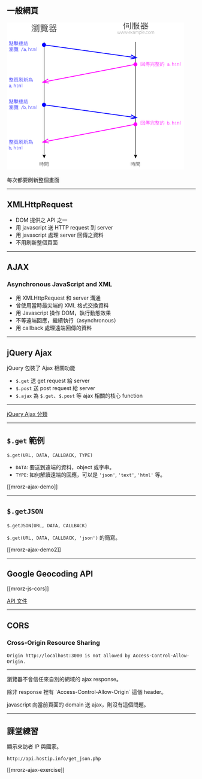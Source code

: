 一般網頁
-------

![Round-trip websites](images/http/round-trip.png?borderless)

每次都要刷新整個畫面

---

XMLHttpRequest
-------------
* DOM 提供之 API 之一
* 用 javascript 送 HTTP request 到 server
* 用 javascript 處理 server 回傳之資料
* 不用刷新整個頁面

---

AJAX
-------

### Asynchronous JavaScript and XML

<ul>
  <li class="fragment">用 XMLHttpRequest 和 server 溝通</li>
  <li class="fragment">曾使用當時最尖端的 XML 格式交換資料</li>
  <li class="fragment">用 Javascript 操作 DOM，執行動態效果</li>
  <li class="fragment">不等遠端回應，繼續執行（asynchronous）</li>
  <li class="fragment">用 callback 處理遠端回傳的資料</li>
</ul>

---

jQuery Ajax
-------------

jQuery 包裝了 Ajax 相關功能

* `$.get` 送 get request 給 server
* `$.post` 送 post request 給 server
* `$.ajax` 為 `$.get`、`$.post` 等 ajax 相關的核心 function

- - -

[jQuery Ajax 分類](http://api.jquery.com/category/ajax/)

---

`$.get` 範例
-------------

```
$.get(URL, DATA, CALLBACK, TYPE)
```

* `DATA`: 要送到遠端的資料，object 或字串。
* `TYPE`: 如何解讀遠端的回應，可以是 `'json'`, `'text'`, `'html'` 等。

[[mrorz-ajax-demo]]

---

`$.getJSON`
-------------

```
$.getJSON(URL, DATA, CALLBACK)
```

`$.get(URL, DATA, CALLBACK, 'json')` 的簡寫。

[[mrorz-ajax-demo2]]

---

Google Geocoding API
-------------

[[mrorz-js-cors]]

[API 文件](https://developers.google.com/maps/documentation/geocoding/?hl=zh-tw)

---

CORS
-------------

### Cross-Origin Resource Sharing

```
Origin http://localhost:3000 is not allowed by Access-Control-Allow-Origin.
```

<hr>

<p class="fragment">
瀏覽器不會信任來自別的網域的 ajax response。
</p>

<p class="fragment">
除非 response 裡有 `Access-Control-Allow-Origin` 這個 header。
</p>

<p class="fragment">
javascript 向當前頁面的 domain 送 ajax，則沒有這個問題。
</p>

---

課堂練習
------

顯示來訪者 IP 與國家。

```
http://api.hostip.info/get_json.php
```

[[mrorz-ajax-exercise]]